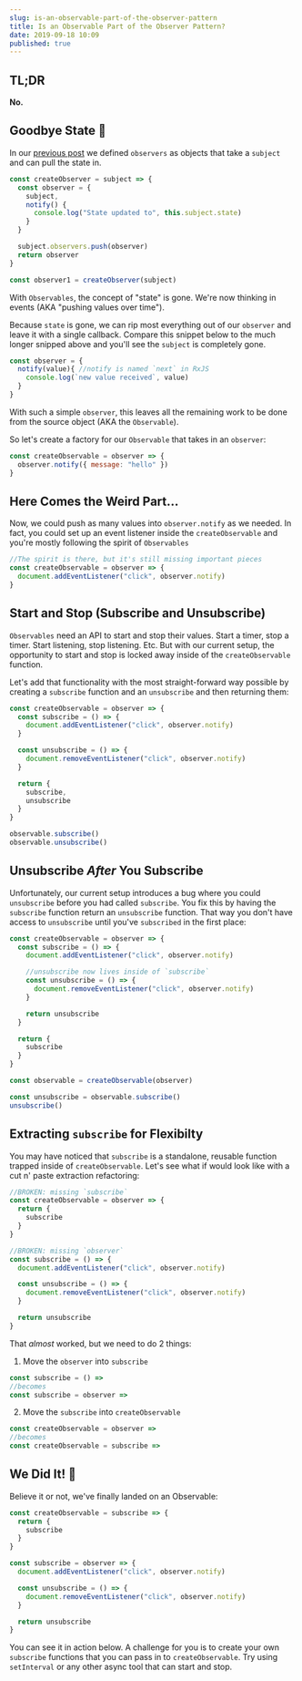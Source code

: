 ```yaml
---
slug: is-an-observable-part-of-the-observer-pattern
title: Is an Observable Part of the Observer Pattern?
date: 2019-09-18 10:09
published: true
---
```


## TL;DR

**No.**

## Goodbye State 👋

In our [previous post](/what-is-the-observer-pattern-in-javascript) we
defined `observers` as objects that take a `subject` and can pull the
state in.

```js
const createObserver = subject => {
  const observer = {
    subject,
    notify() {
      console.log("State updated to", this.subject.state)
    }
  }

  subject.observers.push(observer)
  return observer
}

const observer1 = createObserver(subject)
```

With `Observables`, the concept of "state" is gone. We're now thinking
in events (AKA "pushing values over time").

Because `state` is gone, we can rip most everything out of our `observer`
and leave it with a single callback. Compare this snippet below to the much
longer snipped above and you'll see the `subject` is completely gone.

```js
const observer = {
  notify(value){ //notify is named `next` in RxJS
    console.log(`new value received`, value)
  }
}
```

With such a simple `observer`, this leaves all the remaining work
to be done from the source object (AKA the `Observable`).

So let's create a factory for our `Observable` that takes in an `observer`:


```js
const createObservable = observer => {
  observer.notify({ message: "hello" })
}
```

<Codesandbox slug="github/johnlindquist/observer-pattern/tree/observable" module="/src/index.js" console/>

## Here Comes the Weird Part...

Now, we could push as many values into `observer.notify` as we needed. In fact,
you could set up an event listener inside the `createObservable` and
you're mostly following the spirit of `Observables`

```js
//The spirit is there, but it's still missing important pieces
const createObservable = observer => {
  document.addEventListener("click", observer.notify)
}
```

## Start and Stop (Subscribe and Unsubscribe)

`Observables` need an API to start and stop their values. Start a timer,
stop a timer. Start listening, stop listening. Etc. But with our
current setup, the opportunity to start and stop is locked away inside
of the `createObservable` function. 

Let's add that functionality with the most straight-forward way possible
by creating a `subscribe` function and an `unsubscribe` and then returning
them:

```js
const createObservable = observer => {
  const subscribe = () => {
    document.addEventListener("click", observer.notify)
  }

  const unsubscribe = () => {
    document.removeEventListener("click", observer.notify)
  }

  return {
    subscribe,
    unsubscribe
  }
}

observable.subscribe()
observable.unsubscribe()
```

## Unsubscribe _After_ You Subscribe

Unfortunately, our current setup introduces a bug where you could
`unsubscribe` before you had called `subscribe`. You fix this by having
the `subscribe` function return an `unsubscribe` function. That way
you don't have access to `unsubscribe` until you've `subscribed` in
the first place:

```js
const createObservable = observer => {
  const subscribe = () => {
    document.addEventListener("click", observer.notify)

    //unsubscribe now lives inside of `subscribe`
    const unsubscribe = () => {
      document.removeEventListener("click", observer.notify)
    }

    return unsubscribe
  }

  return {
    subscribe
  }
}

const observable = createObservable(observer)

const unsubscribe = observable.subscribe()
unsubscribe()
```

## Extracting `subscribe` for Flexibilty

You may have noticed that `subscribe` is a standalone, reusable function
trapped inside of `createObservable`. Let's see what if would look
like with a cut n' paste extraction refactoring:

```js
//BROKEN: missing `subscribe`
const createObservable = observer => {
  return {
    subscribe
  }
}

//BROKEN: missing `observer`
const subscribe = () => {
  document.addEventListener("click", observer.notify)

  const unsubscribe = () => {
    document.removeEventListener("click", observer.notify)
  }

  return unsubscribe
}
```

That _almost_ worked, but we need to do 2 things:

1. Move the `observer` into `subscribe`
```js
const subscribe = () =>
//becomes
const subscribe = observer =>
```

2. Move the `subscribe` into `createObservable`
```js
const createObservable = observer =>
//becomes
const createObservable = subscribe =>
```

## We Did It! 🎉

Believe it or not, we've finally landed on an Observable:

```js
const createObservable = subscribe => {
  return {
    subscribe
  }
}

const subscribe = observer => {
  document.addEventListener("click", observer.notify)

  const unsubscribe = () => {
    document.removeEventListener("click", observer.notify)
  }

  return unsubscribe
}
```

You can see it in action below. A challenge for you is to create your
own `subscribe` functions that you can pass in to `createObservable`.
Try using `setInterval` or any other async tool that can start and stop.

<Codesandbox slug="github/johnlindquist/observer-pattern/tree/observable" module="/src/index.js" console/>
